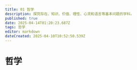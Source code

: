 ```yaml
---
title: 01 哲学
description: 探究存在、知识、价值、理性、心灵和语言等基本问题的学科。
published: true
date: 2025-04-14T01:20:23.687Z
tags: 哲学
editor: markdown
dateCreated: 2025-04-10T10:52:50.539Z
---
```


# 哲学